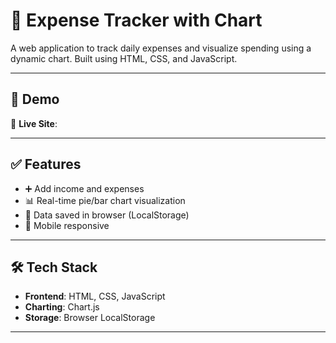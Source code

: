 
# 💸 Expense Tracker with Chart

A web application to track daily expenses and visualize spending using a dynamic chart. Built using HTML, CSS, and JavaScript.

---

## 📸 Demo



🔗 **Live Site**:  

---

## ✅ Features

- ➕ Add income and expenses
- 📊 Real-time pie/bar chart visualization
- 💾 Data saved in browser (LocalStorage)
- 📱 Mobile responsive

---

## 🛠️ Tech Stack

- **Frontend**: HTML, CSS, JavaScript
- **Charting**: Chart.js
- **Storage**: Browser LocalStorage

---


